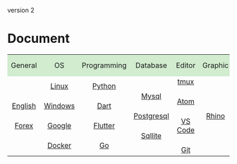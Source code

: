<style>
.md0{margin-top: 150px;}
.md1{margin-top: 75px;}
.md2{margin-top: 50px;}
.md3{margin-top: 25px;}
.tbl1 td#header{background-color: D1ECCF}
.tbl1 tr#header{background-color: D1ECCF}
.tbl1 td {height: 50px;vertical-align: middle;}
</style>



version 2



# Document


<table class="tbl1">

<tr>
<td align="center" id="header">General</td>
<td align="center" id="header">OS</td>
<td align="center" id="header">Programming</td>
<td align="center" id="header">Database</td>
<td align="center" id="header">Editor</td>
<td align="center" id="header">Graphic</td>
</tr>

<tr>

<td align="center">
<a href="English/English.md">English</a>
<div class="md3"></div>
<a href="Forex/Forex.md">Forex</a>
</td>

<td align="center">
<a href="Linux/Linux.md">Linux</a>
<div class="md3"></div>
<a href="Windows/Windows.md">Windows</a>
<div class="md3"></div>
<a href="Google/Google.md">Google</a>
<div class="md3"></div>
<a href="Docker/Docker.md">Docker</a>
</td>

<td align="center">
<a href="Python/Python.md">Python</a>
<div class="md3"></div>
<a href="Dart/Dart.md">Dart</a>
<div class="md3"></div>
<a href="Flutter/Flutter.md">Flutter</a>
<div class="md3"></div>
<a href="Go/Go.md">Go</a>
</td>

<td align="center">
<a href="Mysql/Mysql.md">Mysql</a>
<div class="md3"></div>
<a href="Postgresql/Postgresql.md">Postgresql</a>
<div class="md3"></div>
<a href="Sqllite/Sqllite.md">Sqllite</a>
</td>

<td align="center"> 
<a href="Tmux/Tmux.md">tmux</a>
<div class="md3"></div>
<a href="Atom/0-Atom.md">Atom</a>
<div class="md3"></div>
<a href="VsCode/VsCode.md">VS Code</a>
<div class="md3"></div>
<a href="Git/Git.md">Git</a>
</td>

<td align="center">
<a href="Rhino/Rhino.md">Rhino</a>
</td>


</tr>
</table>